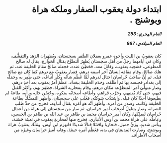 <h1 dir="rtl">ابتداء دولة يعقوب الصفار وملكه هراة وبوشنج  .</h1>

<h5 dir="rtl">العام الهجري:  253

العام الميلادي: 867

</h5>

<p dir="rtl">كان يعقوبُ بن الليث وأخوه عمرو يعملانِ الصُّفر بسجستان، ويُظهِران الزهد والتقشُّف، وكان في أيامهما رجلٌ من أهل سجستان يُظهِرُ التطوُّع بقتال الخوارج، يقال له صالح المطوعي، فصَحِبه يعقوب، وقاتلَ معه، فحَظِيَ عنده، فجعله صالحٌ مقامَ الخليفة عنه، ثم هلك صالحٌ، وقام مقامَه إنسانٌ آخر اسمه درهم، فصار يعقوبُ مع درهم كما كان مع صالحٍ قبله. ثم إنَّ صاحبَ خُراسان احتال لدرهم لَمَّا عَظُم شأنُه وكثُر أتباعُه، حتى ظَفِر به وحمَله إلى بغداد، فحبسه بها ثم أطلَقَه، وخدَم الخليفةَ ببغداد. عظُمَ أمرُ يعقوب بعد أخذِ درهم، وصار متولِّيَ أمر المتطوِّعة مكان درهم، وقام بمحاربة الشراة، فظفِرَ بهم، وأكثَرَ القتلَ فيهم، حتى كاد يُفنيهم، وخرَّب قراهم، وأطاعه أصحابُه بمَكرِه، وحُسْنِ حالِه ورأيِه، طاعةً لم يطيعوها أحدًا كان قبله، واشتَدَّت شوكتُه، فغَلَب على سجستان، وأظهر التمسُّكَ بطاعة الخليفة وكاتبه، وصدرَ عن أمره، وأظهَرَ أنَّه هو أمَرَه بقتال أتباعِه، فخرج عن حدِّ طلب الشراة، وصار يتناولُ أصحاب أمير خراسان، ثم سار مِن سجستان إلى هراة من أعمال خُراسان ليملِكَها، وكان أمير خراسان محمد بن طاهر بن عبد الله بن طاهر بن الحسين، وعاملُه على هراة محمد بن أوس الأنباري، فخرج منها لمحاربةِ يعقوب في تعبئة حَسَنة، وبأس شديدٍ، وزيٍّ جميل، فتحاربا واقتتَلا قتالًا شديدًا فانهزم ابن أوس، ومَلَك يعقوبُ هراة وبوشنج، وصارت المدينتانِ في يده، فعَظُم أمره حينئذ، وهابه أميرُ خراسان وغيرُه من أصحاب الأطراف.</p></br>
